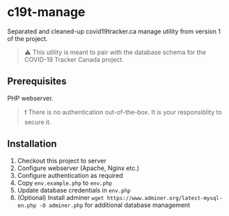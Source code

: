 # c19t-manage

Separated and cleaned-up covid19tracker.ca manage utility from version 1 of the project.

> :warning: This utility is meant to pair with the database schema for the COVID-19 Tracker Canada project.

## Prerequisites

PHP webserver.

> :exclamation: There is no authentication out-of-the-box. It is your responsiblity to secure it.

## Installation

1. Checkout this project to server
2. Configure webserver (Apache, Nginx etc.)
3. Configure authentication as required
4. Copy `env.example.php` to `env.php`
5. Update database credentials in `env.php`
6. (Optional) Install adminer `wget https://www.adminer.org/latest-mysql-en.php -O adminer.php` for additional database management
